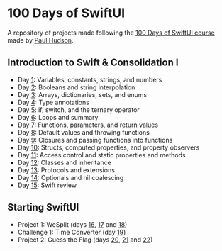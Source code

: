 # 100 Days of SwiftUI

A repository of projects made following the [100 Days of SwiftUI course](
https://www.hackingwithswift.com/100/swiftui) made by [Paul Hudson](
https://twitter.com/twostraws).

## Introduction to Swift & Consolidation I

* Day [1](https://www.hackingwithswift.com/100/swiftui/1):
  Variables, constants, strings, and numbers
* Day [2](https://www.hackingwithswift.com/100/swiftui/2):
  Booleans and string interpolation
* Day [3](https://www.hackingwithswift.com/100/swiftui/3):
  Arrays, dictionaries, sets, and enums
* Day [4](https://www.hackingwithswift.com/100/swiftui/4):
  Type annotations
* Day [5](https://www.hackingwithswift.com/100/swiftui/5):
  if, switch, and the ternary operator
* Day [6](https://www.hackingwithswift.com/100/swiftui/6):
  Loops and summary
* Day [7](https://www.hackingwithswift.com/100/swiftui/7):
  Functions, parameters, and return values
* Day [8](https://www.hackingwithswift.com/100/swiftui/8):
  Default values and throwing functions
* Day [9](https://www.hackingwithswift.com/100/swiftui/9):
  Closures and passing functions into functions
* Day [10](https://www.hackingwithswift.com/100/swiftui/10):
  Structs, computed properties, and property observers
* Day [11](https://www.hackingwithswift.com/100/swiftui/11):
  Access control and static properties and methods
* Day [12](https://www.hackingwithswift.com/100/swiftui/12):
  Classes and inheritance
* Day [13](https://www.hackingwithswift.com/100/swiftui/13):
  Protocols and extensions
* Day [14](https://www.hackingwithswift.com/100/swiftui/14):
  Optionals and nil coalescing
* Day [15](https://www.hackingwithswift.com/100/swiftui/15):
  Swift review

## Starting SwiftUI

* Project 1: WeSplit (days [16](
https://www.hackingwithswift.com/100/swiftui/16), [17](
https://www.hackingwithswift.com/100/swiftui/17) and [18](
https://www.hackingwithswift.com/100/swiftui/18))
* Challenge 1: Time Converter (day [19](
https://www.hackingwithswift.com/100/swiftui/19))
* Project 2: Guess the Flag (days [20](
https://www.hackingwithswift.com/100/swiftui/20), [21](
https://www.hackingwithswift.com/100/swiftui/21) and [22](
https://www.hackingwithswift.com/100/swiftui/22))

